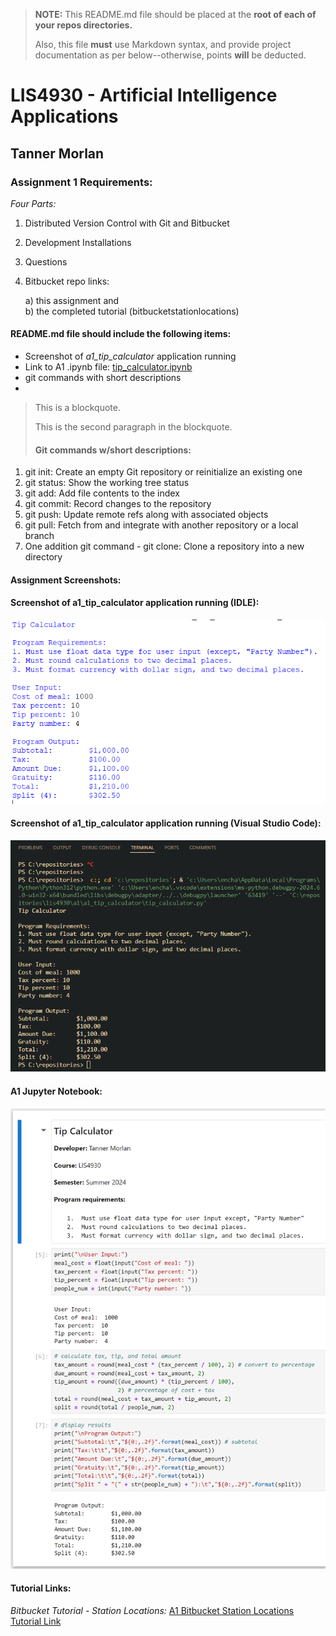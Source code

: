 > **NOTE:** This README.md file should be placed at the **root of each of your repos directories.**
>
>Also, this file **must** use Markdown syntax, and provide project documentation as per below--otherwise, points **will** be deducted.
>

# LIS4930 - Artificial Intelligence Applications

## Tanner Morlan

### Assignment 1 Requirements:

*Four Parts:*

1. Distributed Version Control with Git and Bitbucket
2. Development Installations
3. Questions
4. Bitbucket repo links:

    a) this assignment and <br>
    b) the completed tutorial (bitbucketstationlocations)

#### README.md file should include the following items:

* Screenshot of *a1_tip_calculator* application running
* Link to A1 .ipynb file: [tip_calculator.ipynb](a1_tip_calculator/tip_calculator.ipynb "A1 Jupyter Notebook")
* git commands with short descriptions
* 

> This is a blockquote.
> 
> This is the second paragraph in the blockquote.
>
> #### Git commands w/short descriptions:

1. git init: Create an empty Git repository or reinitialize an existing one
2. git status: Show the working tree status
3. git add: Add file contents to the index
4. git commit: Record changes to the repository
5. git push: Update remote refs along with associated objects
6. git pull: Fetch from and integrate with another repository or a local branch
7. One addition git command - git clone: Clone a repository into a new directory

#### Assignment Screenshots:

#### Screenshot of a1_tip_calculator application running (IDLE):

![Python Installation Screenshot IDLE](img/a1_tip_calculator_idle.png "A1 IDLE Screenshot")


#### Screenshot of a1_tip_calculator application running (Visual Studio Code):
![Python Installation Screenshot VS Code](img/a1_tip_calculator_vs_code.png "A1 VS Code Screenshot")

#### A1 Jupyter Notebook:
![tip_calculator.ipynb](img/a1_jupyter_notebook.png "A1 Jupyter Notebook")


#### Tutorial Links:

*Bitbucket Tutorial - Station Locations:*
[A1 Bitbucket Station Locations Tutorial Link](https://bitbucket.org/tannerworkspace/bitbucketstationlocations/src/main/ "Bitbucket Station Locations")
